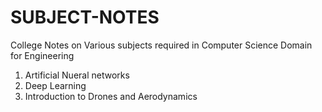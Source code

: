 # SUBJECT-NOTES
College Notes on Various subjects required in Computer Science Domain for Engineering
1. Artificial Nueral networks 
2. Deep Learning
3.  Introduction to Drones and Aerodynamics
